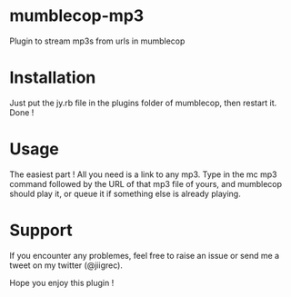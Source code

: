 # mumblecop-mp3
Plugin to stream mp3s from urls in mumblecop

# Installation

Just put the jy.rb file in the plugins folder of mumblecop, then restart it. Done !

# Usage

The easiest part ! All you need is a link to any mp3. Type in the mc mp3 command followed by the URL of that mp3 file of yours, and mumblecop should play it, or queue it if something else is already playing.

# Support

If you encounter any problemes, feel free to raise an issue or send me a tweet on my twitter (@jiigrec).

Hope you enjoy this plugin !
